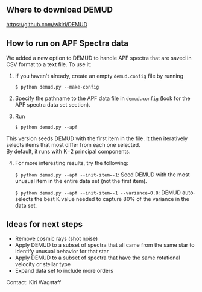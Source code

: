 Where to download DEMUD
-----------------------

https://github.com/wkiri/DEMUD

How to run on APF Spectra data
------------------------------

We added a new option to DEMUD to handle APF spectra that are saved in 
CSV format to a text file.  To use it:

1. If you haven't already, create an empty `demud.config` file by running

   `$ python demud.py --make-config`

2. Specify the pathname to the APF data file in `demud.config` (look for the
APF spectra data set section). 

3. Run

   `$ python demud.py --apf`

This version seeds DEMUD with the first item in the file.  It then
iteratively selects items that most differ from each one selected.  
By default, it runs with K=2 principal components.

4. For more interesting results, try the following:

   `$ python demud.py --apf --init-item=-1`: Seed DEMUD with the most
   unusual item in the entire data set (not the first item).

   `$ python demud.py --apf --init-item=-1 --variance=0.8`: DEMUD auto-selects
   the best K value needed to capture 80% of the variance in the data set.

Ideas for next steps
--------------------

* Remove cosmic rays (shot noise)
* Apply DEMUD to a subset of spectra that all came from the same star
  to identify unusual behavior for that star
* Apply DEMUD to a subset of spectra that have the same rotational velocity 
  or stellar type
* Expand data set to include more orders

Contact: Kiri Wagstaff
